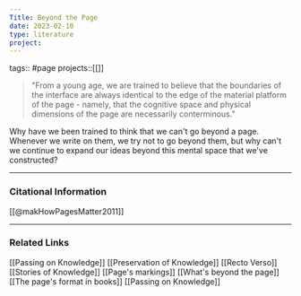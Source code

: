 ```yaml
---
Title: Beyond the Page
date: 2023-02-10
type: literature
project:
---
```

tags:: #page
projects::[[]]

>"From a young age, we are trained to believe that the boundaries of the interface are always identical to the edge of the material platform of the page - namely, that the cognitive space and physical dimensions of the page are necessarily conterminous."

Why have we been trained to think that we can't go beyond a page. Whenever we write on them, we try not to go beyond them, but why can't we continue to expand our ideas beyond this mental space that we've constructed?

---
### Citational Information

[[@makHowPagesMatter2011]]

---

### Related Links

[[Passing on Knowledge]]
[[Preservation of Knowledge]]
[[Recto Verso]]
[[Stories of Knowledge]]
[[Page's markings]]
[[What's beyond the page]]
[[The page's format in books]]
[[Passing on Knowledge]]
